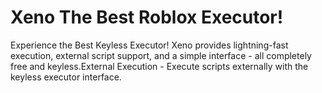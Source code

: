 # Xeno The Best Roblox Executor!
Experience the Best Keyless Executor! Xeno provides lightning-fast execution, external script support, and a simple interface - all completely free and keyless.External Execution - Execute scripts externally with the keyless executor interface.
